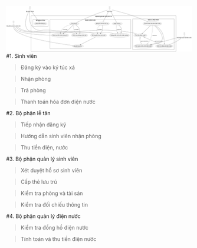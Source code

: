 ![alt text](https://github.com/Brauuwu/Software_Engineering_TEL_PTIT/blob/main/Use%20Case%20Diagram/UseCase.png)
#1. Sinh viên
>Đăng ký vào ký túc xá

>Nhận phòng

>Trả phòng

>Thanh toán hóa đơn điện nước

#2. Bộ phận lễ tân
>Tiếp nhận đăng ký

>Hướng dẫn sinh viên nhận phòng

>Thu tiền điện, nước

#3. Bộ phận quản lý sinh viên
>Xét duyệt hồ sơ sinh viên

>Cấp thẻ lưu trú

>Kiểm tra phòng và tài sản

>Kiểm tra đối chiếu thông tin

#4. Bộ phận quản lý điện nước
>Kiểm tra đồng hồ điện nước

>Tính toán và thu tiền điện nước
